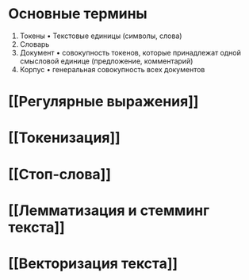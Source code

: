 # Основные термины

1. Токены
• Текстовые единицы (символы, слова) 
2. Словарь
3. Документ
• совокупность токенов, которые принадлежат одной смысловой единице (предложение, комментарий)
4. Корпус
• генеральная совокупность всех документов

# [[Регулярные выражения]]

# [[Токенизация]]

# [[Стоп-слова]]

# [[Лемматизация и стемминг текста]]

# [[Векторизация текста]]

